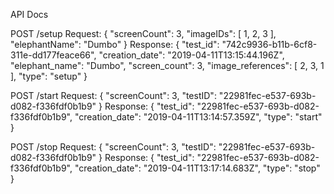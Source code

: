 API Docs

POST /setup
Request:
{
  "screenCount": 3,
  "imageIDs": [
    1,
    2,
    3
  ],
  "elephantName": "Dumbo"
}
Response:
{
  "test_id": "742c9936-b11b-6cf8-311e-dd177feace66",
  "creation_date": "2019-04-11T13:15:44.196Z",
  "elephant_name": "Dumbo",
  "screen_count": 3,
  "image_references": [
    2,
    3,
    1
  ],
  "type": "setup"
}

POST /start
Request:
{
  "screenCount": 3,
  "testID": "22981fec-e537-693b-d082-f336fdf0b1b9"
}
Response:
{
  "test_id": "22981fec-e537-693b-d082-f336fdf0b1b9",
  "creation_date": "2019-04-11T13:14:57.359Z",
  "type": "start"
}

POST /stop
Request:
{
  "screenCount": 3,
  "testID": "22981fec-e537-693b-d082-f336fdf0b1b9"
}
Response:
{
  "test_id": "22981fec-e537-693b-d082-f336fdf0b1b9",
  "creation_date": "2019-04-11T13:17:14.683Z",
  "type": "stop"
}
